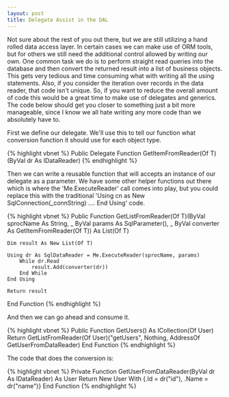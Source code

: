 ```yaml
---
layout: post
title: Delegate Assist in the DAL
---
```


Not sure about the rest of you out there, but we are still utilizing a hand rolled data access layer. In certain cases we can make use of ORM tools, but for others we still need the additional control allowed by writing our own. One common task we do is to perform straight read queries into the database and then convert the returned result into a list of business objects. This gets very tedious and time consuming what with writing all the using statements. Also, if you consider the iteration over records in the data reader, that code isn't unique. So, if you want to reduce the overall amount of code this would be a great time to make use of delegates and generics. The code below should get you closer to something just a bit more manageable, since I know we all hate writing any more code than we absolutely have to.

First we define our delegate. We'll use this to tell our function what conversion function it should use for each object type.

{% highlight vbnet %}
Public Delegate Function GetItemFromReader(Of T)(ByVal dr As IDataReader)
{% endhighlight %}

Then we can write a reusable function that will accepts an instance of our delegate as a parameter. We have some other helper functions out there which is where the 'Me.ExecuteReader' call comes into play, but you could replace this with the traditional 'Using cn as New SqlConnection(_connString) .... End Using' code.

{% highlight vbnet %}
Public Function GetListFromReader(Of T)(ByVal sprocName As String, _
          ByVal params As SqlParameter(), _
          ByVal converter As GetItemFromReader(Of T)) As List(Of T)
 
    Dim result As New List(Of T)

    Using dr As SqlDataReader = Me.ExecuteReader(sprocName, params)
        While dr.Read
            result.Add(converter(dr))
        End While
    End Using
 
    Return result
End Function
{% endhighlight %}

And then we can go ahead and consume it.

{% highlight vbnet %}
Public Function GetUsers() As ICollection(Of User)
    Return GetListFromReader(Of User)("getUsers", Nothing, AddressOf GetUserFromDataReader)
End Function
{% endhighlight %}

The code that does the conversion is:

{% highlight vbnet %}
Private Function GetUserFromDataReader(ByVal dr As IDataReader) As User
    Return New User With {.Id = dr("id"), .Name = dr("name")}
End Function
{% endhighlight %}